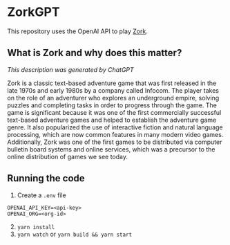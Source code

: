 # ZorkGPT

This repository uses the OpenAI API to play [Zork](https://en.wikipedia.org/wiki/Zork).

## What is Zork and why does this matter?
_This description was generated by ChatGPT_

Zork is a classic text-based adventure game that was first released in the late 1970s and early 1980s by a company called Infocom. The player takes on the role of an adventurer who explores an underground empire, solving puzzles and completing tasks in order to progress through the game. The game is significant because it was one of the first commercially successful text-based adventure games and helped to establish the adventure game genre. It also popularized the use of interactive fiction and natural language processing, which are now common features in many modern video games. Additionally, Zork was one of the first games to be distributed via computer bulletin board systems and online services, which was a precursor to the online distribution of games we see today.

## Running the code
1. Create a `.env` file
```dotenv
OPENAI_API_KEY=<api-key>
OPENAI_ORG=<org-id>
```
2. `yarn install`
3. `yarn watch` or `yarn build && yarn start`